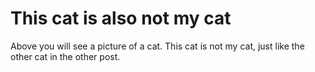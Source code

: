 # This cat is also not my cat

Above you will see a picture of a cat. This cat is not my cat, just like the other cat in the other post.